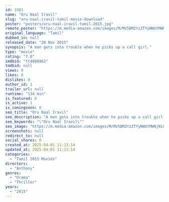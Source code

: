 ```yaml
---
id: 1981
name: "Oru Naal Iravil"
slug: "oru-naal-iravil-tamil-movie-download"
poster: "posters/oru-naal-iravil-tamil-2015.jpg"
remote_poster: "https://m.media-amazon.com/images/M/MV5BM2YzZTYyNWUtMWNjNi00YmVhLTlkNjQtZDcxZGVkN2UwMDQ0XkEyXkFqcGdeQXVyODk1MzE5NDA@._V1_SX300.jpg"
original_language: "Tamil"
dubbed_in: null
released_date: "20 Nov 2015"
synopsis: "A man gets into trouble when he picks up a call girl."
type: "movie"
rating: "7.0"
imdbid: "tt4898962"
tmdbid: null
views: 0
likes: 0
dislikes: 0
author_id: 1
trailer_url: null
runtime: "134 min"
is_featured: 0
is_active: 1
is_comingsoon: 0
seo_title: "Oru Naal Iravil"
seo_description: "A man gets into trouble when he picks up a call girl."
seo_keywords: "\"Oru Naal Iravil\""
seo_image: "https://m.media-amazon.com/images/M/MV5BM2YzZTYyNWUtMWNjNi00YmVhLTlkNjQtZDcxZGVkN2UwMDQ0XkEyXkFqcGdeQXVyODk1MzE5NDA@._V1_SX300.jpg"
screenshots: null
redirect_to: null
social_shares: 0
created_at: 2025-04-01 11:13:14
updated_at: 2025-04-01 11:13:14
categories:
  - "Tamil 2015 Movies"
directors:
  - "Anthony"
genres:
  - "Drama"
  - "Thriller"
years:
  - "2015"
---
```

